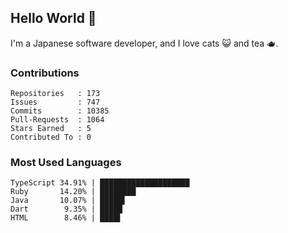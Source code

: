 ## Hello World 👋

I'm a Japanese software developer, and I love cats 😺 and tea 🫖.

### Contributions

    Repositories   : 173
    Issues         : 747
    Commits        : 10385
    Pull-Requests  : 1064
    Stars Earned   : 5
    Contributed To : 0

### Most Used Languages

    TypeScript 34.91% | ████████████████████
    Ruby       14.20% | ████████
    Java       10.07% | █████▌
    Dart        9.35% | █████
    HTML        8.46% | ████▌
